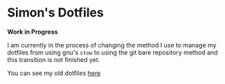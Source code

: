 # Simon's Dotfiles

**Work in Progress**

I am currently in the process of changing the method I use to manage my
dotfiles from using gnu's `stow` to using the git bare repository method and
this transition is not finished yet.

You can see my old dotfiles [here](https://github.com/simonhughxyz/dotfiles-archive)
